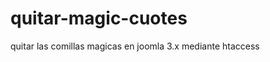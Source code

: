 quitar-magic-cuotes
===================

quitar las comillas magicas en joomla 3.x mediante htaccess
